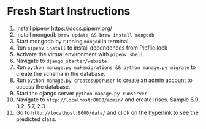 # Fresh Start Instructions
1. Install pipenv https://docs.pipenv.org/
2. Install mongodb `brew update && brew install mongodb`
3. Start mongodb by running `mongod` in terminal
3. Run `pipenv install` to install dependences from Pipfile.lock
4. Activate the virtual environment with `pipenv shell`
5. Navigate to `django_starter/website`
6. Run `python manage.py makemigrations && python manage.py migrate` to create the schema in the database.
7. Run `python manage.py createsuperuser` to create an admin account to access the database.
8. Start the django server `python manage.py runserver`
9. Navigate to `http://localhost:8000/admin/` and create Irises. Sample 6.9, 3.2, 5.7, 2.3
10. Go to `http://localhost:8000/data/` and click on the hyperlink to see the predicted class.
